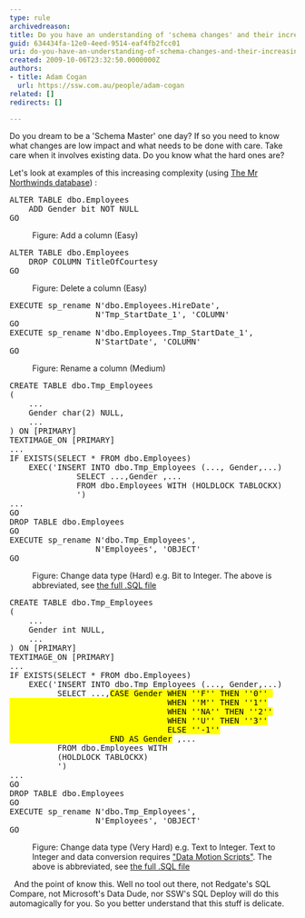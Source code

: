 ```yaml
---
type: rule
archivedreason: 
title: Do you have an understanding of 'schema changes' and their increasing complexity?
guid: 634434fa-12e0-4eed-9514-eaf4fb2fcc01
uri: do-you-have-an-understanding-of-schema-changes-and-their-increasing-complexity
created: 2009-10-06T23:32:50.0000000Z
authors:
- title: Adam Cogan
  url: https://ssw.com.au/people/adam-cogan
related: []
redirects: []

---
```


Do you dream to be a 'Schema Master' one day? If so you need to know what changes are low impact and what needs to be done with care. Take care when it involves existing data. Do you know what the hard ones are? 

 Let's look at examples of this increasing complexity (using [The Mr Northwinds database](http&#58;//www.microsoft.com/Downloads/details.aspx?FamilyID=06616212-0356-46a0-8da2-eebc53a68034&amp;displaylang=en)) :   
<!--endintro-->
<dl class="image">    <dt><font class="ms-rteCustom-CodeArea">
    <pre>ALTER TABLE dbo.Employees
    ADD Gender bit NOT NULL
GO
</pre>
    </font></dt>
    <dd>Figure&#58; Add a column (Easy) </dd></dl><dl class="image">    <dt><font class="ms-rteCustom-CodeArea">
    <pre>ALTER TABLE dbo.Employees
    DROP COLUMN TitleOfCourtesy
GO 
</pre>
    </font></dt>
    <dd>Figure&#58; Delete a column (Easy) </dd></dl><dl class="image">    <dt><font class="ms-rteCustom-CodeArea">
    <pre>EXECUTE sp_rename N'dbo.Employees.HireDate', 
                  N'Tmp_StartDate_1', 'COLUMN'
GO
EXECUTE sp_rename N'dbo.Employees.Tmp_StartDate_1', 
                  N'StartDate', 'COLUMN'
GO 
</pre>
    </font></dt>
    <dd>Figure&#58; Rename a column (Medium) </dd></dl><dl class="image">    <dt><font class="ms-rteCustom-CodeArea">
    <pre>CREATE TABLE dbo.Tmp_Employees
(
    ...
    Gender char(2) NULL,
    ...
) ON [PRIMARY]
TEXTIMAGE_ON [PRIMARY]
...
IF EXISTS(SELECT * FROM dbo.Employees)
&#160;&#160;&#160; EXEC('INSERT INTO dbo.Tmp_Employees (..., Gender,...)
&#160;&#160;&#160;&#160;&#160;&#160;&#160;&#160;&#160;&#160;&#160;&#160;&#160;&#160;SELECT ...,Gender&#160;,... 
&#160;&#160;&#160;&#160;&#160;&#160;&#160;&#160;&#160;&#160;&#160;&#160;&#160;&#160;FROM dbo.Employees WITH (HOLDLOCK TABLOCKX)
&#160;&#160;&#160;&#160;&#160;&#160;&#160;&#160;&#160;&#160;&#160;&#160;&#160;&#160;') 
...
GO
DROP TABLE dbo.Employees
GO
EXECUTE sp_rename N'dbo.Tmp_Employees', <br>                  N'Employees', 'OBJECT'
GO 
</pre>
    </font></dt>
    <dd>Figure&#58; Change data type (Hard) e.g.&#160;Bit to&#160;Integer. The above is abbreviated, see <a shape="rect" href="/Documents/EmployeesBitToInt.sql">the full .SQL file</a> </dd></dl><dl class="image">    <dt><font class="ms-rteCustom-CodeArea">
    <pre>CREATE TABLE dbo.Tmp_Employees
(
    ...
    Gender&#160;int NULL,
    ...
) ON [PRIMARY]
TEXTIMAGE_ON [PRIMARY]
...
IF EXISTS(SELECT * FROM dbo.Employees)
&#160;&#160;&#160; EXEC('INSERT INTO dbo.Tmp_Employees (..., Gender,...)
&#160;&#160;&#160;&#160;&#160;&#160;&#160;&#160;&#160;&#160;SELECT ...,<mark>CASE Gender&#160;WHEN ''F'' THEN ''0''&#160;
&#160;&#160;&#160;&#160;&#160;&#160;&#160;&#160;&#160;&#160;&#160;&#160;&#160;&#160;&#160;&#160;&#160;&#160;&#160;&#160;&#160;&#160;&#160;&#160;&#160;&#160;&#160;&#160;&#160;&#160;&#160;&#160;&#160;WHEN ''M'' THEN ''1''
&#160;&#160;&#160;&#160;&#160;&#160;&#160;&#160;&#160;&#160;&#160;&#160;&#160;&#160;&#160;&#160;&#160;&#160;&#160;&#160;&#160;&#160;&#160;&#160;&#160;&#160;&#160;&#160;&#160;&#160;&#160;&#160;&#160;WHEN ''NA'' THEN ''2''
&#160;&#160;&#160;&#160;&#160;&#160;&#160;&#160;&#160;&#160;&#160;&#160;&#160;&#160;&#160;&#160;&#160;&#160;&#160;&#160;&#160;&#160;&#160;&#160;&#160;&#160;&#160;&#160;&#160;&#160;&#160;&#160;&#160;WHEN ''U'' THEN ''3''
&#160;&#160;&#160;&#160;&#160;&#160;&#160;&#160;&#160;&#160;&#160;&#160;&#160;&#160;&#160;&#160;&#160;&#160;&#160;&#160;&#160;&#160;&#160;&#160;&#160;&#160;&#160;&#160;&#160;&#160;&#160;&#160;&#160;ELSE ''-1''
&#160;&#160;&#160;&#160;&#160;&#160;&#160;&#160;&#160;&#160;&#160;&#160;&#160;&#160;&#160;&#160;&#160;&#160;&#160;&#160;&#160;END AS Gender</mark>&#160;,... 
&#160;&#160;&#160;&#160;&#160;&#160;&#160;&#160;&#160;&#160;FROM dbo.Employees WITH <br>          (HOLDLOCK TABLOCKX)
&#160;&#160;&#160;&#160;&#160;&#160;&#160;&#160;&#160;&#160;')
...
GO
DROP TABLE dbo.Employees
GO
EXECUTE sp_rename N'dbo.Tmp_Employees', <br>                  N'Employees', 'OBJECT'
GO 
</pre>
    </font></dt>
    <dd>Figure&#58;&#160;Change data type (Very Hard) e.g. Text to Integer. Text to Integer and data conversion requires <a shape="rect" href="/Pages/DoYouUnderstandADataTypeChangeDataMotionScripts.aspx">&quot;Data Motion Scripts&quot;</a>. The above is abbreviated, see <a shape="rect" href="/Documents/EmployeesCharToInt.sql">the full .SQL file</a> </dd></dl>   
 And the point of know this. Well no tool out there, not Redgate's SQL Compare, not Microsoft's Data Dude, nor SSW's SQL Deploy will do this automagically for you. So you better understand that this stuff is delicate.
